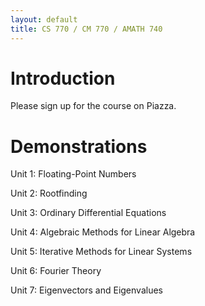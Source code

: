 ```yaml
---
layout: default
title: CS 770 / CM 770 / AMATH 740
---
```


# Introduction

Please sign up for the course on Piazza.
<!-- [Piazza](https://piazza.com/uwaterloo.ca/fall2023/cs770cm770amath740){:target="_blank"}. -->

# Demonstrations

Unit 1: Floating-Point Numbers
<!---
[IEEE Floating-Point](/floating_point/floating_point_numbers.html)
[Rounding Error Demo](/floating_point/roundoff_error_demo.html)
--->

Unit 2: Rootfinding
<!---
[Rootfinding](/rootfinding/RootFinding.html)
--->

Unit 3: Ordinary Differential Equations
<!---
[Euler's Method](/ODEs/Euler_demo.html)
[Local vs Global Error Demo (.py script)](/ODEs/Euler_error_demo.py)
[3rd-Order Runge-Kutta (.py script)](/ODEs/rk3.py)
[Python's ODE Suite](/ODEs/ode_suite_demos.html)
[Quiver Plot](/ODEs/quiver_plot.html)
[Novelty Golf Animations (py)](/ODEs/anim_golf.py)
--->

Unit 4: Algebraic Methods for Linear Algebra
<!---
[Induced Matrix Norms](/linear_algebra/induced_norms.html)
[LU and QR Factorization](/linear_algebra/LU_QR_demos.html)
[Least Squares](/linear_algebra/ls_demo.html)
[Singular Value Decomposition (SVD)](/linear_algebra/SVD_demos.html)
[Vandermonde System](/interpolation/Vandermonde.html)
--->

Unit 5: Iterative Methods for Linear Systems
<!---
[Gershgorin Circle Theorem](/linear_algebra/Gershgorin_demo.html)
[Jacobi Iteration](/linear_algebra/Jacobi.html)
--->

Unit 6: Fourier Theory
<!---
[Fourier Series](/Fourier/Fourier_series_demo.html)
[Orthogonality, DFT Matrix](/Fourier/DFT_matrix.html)
[Fourier Compression](/Fourier/Compression_Demo.html)
[2D Fourier Transforms](/Fourier/2D_Fourier_Transforms.html)
[Audio Filtering](/Fourier/Fourier_audio_demos.html)
[Aliasing Demo](/Fourier/Aliasing_demo.html)
[Demo of many Fourier properties](/Fourier/Fourier_Demos.html)
[Recursive DFT](/Fourier/recursive_FFT.html)
[FFT Speed](/Fourier/speed_of_FFT.html)
--->

Unit 7: Eigenvectors and Eigenvalues
<!---
[Eigenvector Demos](eigen/eigen_demos.html)
[LS Demos](least_squares/ls_demo.html)
[Gradient Descent](least_squares/Gradient_descent.html)
[Neural Learning by Gradient Descent](least_squares/NeuralLearning.html)
--->
